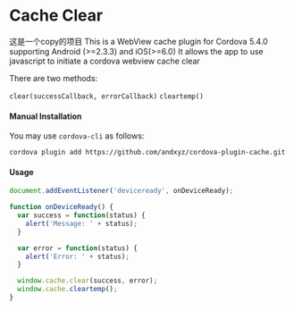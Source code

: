 # Cache Clear
这是一个copy的项目
This is a WebView cache plugin for Cordova 5.4.0 supporting Android (>=2.3.3) and iOS(>=6.0)
It allows the app to use javascript to initiate a cordova webview cache clear

There are two methods:

`clear(successCallback, errorCallback)`
`cleartemp()`

#### Manual Installation

You may use `cordova-cli` as follows:

```shell
cordova plugin add https://github.com/andxyz/cordova-plugin-cache.git
```

#### Usage

```javascript
document.addEventListener('deviceready', onDeviceReady);

function onDeviceReady() {
  var success = function(status) {
    alert('Message: ' + status);
  }

  var error = function(status) {
    alert('Error: ' + status);
  }

  window.cache.clear(success, error);
  window.cache.cleartemp();
}

```
